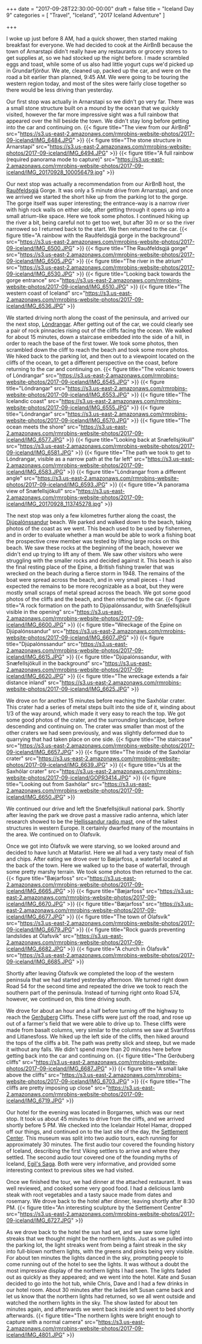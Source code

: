+++
date = "2017-09-28T22:30:00-00:00"
draft = false
title = "Iceland Day 9"
categories = [ "Travel", "Iceland", "2017 Iceland Adventure" ]

+++

I woke up just before 8 AM, had a quick shower, then started making breakfast for everyone. We had decided to cook at the AirBnB because the town of Arnarstapi didn't really have any restaurants or grocery stores to get supplies at, so we had stocked up the night before. I made scrambled eggs and toast, while some of us also had little yogurt cups we'd picked up in Grundarfjörður. We ate, cleaned up, packed up the car, and were on the road a bit earlier than planned, 9:45 AM. We were going to be touring the western region today, and most of the sites were fairly close together so there would be less driving than yesterday.

Our first stop was actually in Arnarstapi so we didn't go very far. There was a small stone structure built on a mound by the ocean that we quickly visited, however the far more impressive sight was a full rainbow that appeared over the hill beside the town. We didn't stay long before getting into the car and continuing on.
{{< figure title="The view from our AirBnB" src="https://s3.us-east-2.amazonaws.com/rmrobins-website-photos/2017-09-iceland/IMG_6484.JPG" >}}
{{< figure title="The stone structure in Arnarstapi" src="https://s3.us-east-2.amazonaws.com/rmrobins-website-photos/2017-09-iceland/IMG_6494.JPG" >}}
{{< figure title="A full rainbow (required panorama mode to capture)" src="https://s3.us-east-2.amazonaws.com/rmrobins-website-photos/2017-09-iceland/IMG_20170928_100056479.jpg" >}}

Our next stop was actually a recommendation from our AirBnB host, the [Rauðfeldsgjá](https://en.wikipedia.org/wiki/Rau%C3%B0feldsgj%C3%A1) Gorge. It was only a 5 minute drive from Arnarstapi, and once we arrived we started the short hike up from the parking lot to the gorge. The gorge itself was super interesting; the entrance-way is a narrow river with high rock walls on either side, after getting through it opens up into a small atrium-like space. Here we took some photos. I continued hiking up the river a bit, being careful not to get too wet, but after 30 m or so the river narrowed so I returned back to the start. We then returned to the car.
{{< figure title="A rainbow with the Rauðfeldsgjá gorge in the background" src="https://s3.us-east-2.amazonaws.com/rmrobins-website-photos/2017-09-iceland/IMG_6500.JPG" >}}
{{< figure title="The Rauðfeldsgjá gorge" src="https://s3.us-east-2.amazonaws.com/rmrobins-website-photos/2017-09-iceland/IMG_6505.JPG" >}}
{{< figure title="The river in the atrium" src="https://s3.us-east-2.amazonaws.com/rmrobins-website-photos/2017-09-iceland/IMG_6530.JPG" >}}
{{< figure title="Looking back towards the gorge entrance" src="https://s3.us-east-2.amazonaws.com/rmrobins-website-photos/2017-09-iceland/IMG_6510.JPG" >}}
{{< figure title="The western coast of Iceland" src="https://s3.us-east-2.amazonaws.com/rmrobins-website-photos/2017-09-iceland/IMG_6536.JPG" >}}

We started driving north along the coast of the peninsula, and arrived our the next stop, [Lóndrangar](https://en.wikipedia.org/wiki/L%C3%B3ndrangar). After getting out of the car, we could clearly see a pair of rock pinnacles rising out of the cliffs facing the ocean. We walked for about 15 minutes, down a staircase embedded into the side of a hill, in order to reach the base of the first tower. We took some photos, then scrambled down the cliff to reach the beach and took some more photos. We hiked back to the parking lot, and then out to a viewpoint located on the cliffs of the ocean, to get a different perspective on the coast, before returning to the car and continuing on.
{{< figure title="The volcanic towers of Lóndrangar" src="https://s3.us-east-2.amazonaws.com/rmrobins-website-photos/2017-09-iceland/IMG_6545.JPG" >}}
{{< figure title="Lóndrangar" src="https://s3.us-east-2.amazonaws.com/rmrobins-website-photos/2017-09-iceland/IMG_6553.JPG" >}}
{{< figure title="The Icelandic coast" src="https://s3.us-east-2.amazonaws.com/rmrobins-website-photos/2017-09-iceland/IMG_6555.JPG" >}}
{{< figure title="Lóndrangar" src="https://s3.us-east-2.amazonaws.com/rmrobins-website-photos/2017-09-iceland/IMG_6570.JPG" >}}
{{< figure title="The ocean meets the shore" src="https://s3.us-east-2.amazonaws.com/rmrobins-website-photos/2017-09-iceland/IMG_6577.JPG" >}}
{{< figure title="Looking back at Snæfellsjökull" src="https://s3.us-east-2.amazonaws.com/rmrobins-website-photos/2017-09-iceland/IMG_6581.JPG" >}}
{{< figure title="The path we took to get to Lóndrangar, visible as a narrow path at the far left" src="https://s3.us-east-2.amazonaws.com/rmrobins-website-photos/2017-09-iceland/IMG_6583.JPG" >}}
{{< figure title="Lóndrangar from a different angle" src="https://s3.us-east-2.amazonaws.com/rmrobins-website-photos/2017-09-iceland/IMG_6593.JPG" >}}
{{< figure title="A panorama view of Snæfellsjökull" src="https://s3.us-east-2.amazonaws.com/rmrobins-website-photos/2017-09-iceland/IMG_20170928_113745278.jpg" >}}

The next stop was only a few kilometres further along the coast, the [Djúpalónssandur](https://en.wikipedia.org/wiki/Dj%C3%BApal%C3%B3nssandur) beach. We parked and walked down to the beach, taking photos of the coast as we went. This beach used to be used by fishermen, and in order to evaluate whether a man would be able to work a fishing boat the prospective crew member was tested by lifting large rocks on this beach. We saw these rocks at the beginning of the beach, however we didn't end up trying to lift any of them. We saw other visitors who were struggling with the smaller rocks and decided against it. This beach is also the final resting place of the Epine, a British fishing trawler that was wrecked on the beach during a fierce storm in 1948. The remains of the boat were spread across the beach, and in very small pieces - I had expected the remains to be more recognizable as a boat, but they were mostly small scraps of metal spread across the beach. We got some good photos of the cliffs and the beach, and then returned to the car.
{{< figure title="A rock formation on the path to Djúpalónssandur, with Snæfellsjökull visible in the opening" src="https://s3.us-east-2.amazonaws.com/rmrobins-website-photos/2017-09-iceland/IMG_6600.JPG" >}}
{{< figure title="Wreckage of the Epine on Djúpalónssandur" src="https://s3.us-east-2.amazonaws.com/rmrobins-website-photos/2017-09-iceland/IMG_6607.JPG" >}}
{{< figure title="Djúpalónssandur" src="https://s3.us-east-2.amazonaws.com/rmrobins-website-photos/2017-09-iceland/IMG_6615.JPG" >}}
{{< figure title="Djúpalónssandur, with Snæfellsjökull in the background" src="https://s3.us-east-2.amazonaws.com/rmrobins-website-photos/2017-09-iceland/IMG_6620.JPG" >}}
{{< figure title="The wreckage extends a fair distance inland" src="https://s3.us-east-2.amazonaws.com/rmrobins-website-photos/2017-09-iceland/IMG_6625.JPG" >}}

We drove on for another 15 minutes before reaching the Saxhólar crater. This crater had a series of metal steps built into the side of it, winding about 1/3 of the way around, which made it very easy to reach the top. We got some good photos of the crater, and the surrounding landscape, before descending and continuing on. The crater was smaller than most of the other craters we had seen previously, and was slightly deformed due to quarrying that had taken place on one side.
{{< figure title="The staircase" src="https://s3.us-east-2.amazonaws.com/rmrobins-website-photos/2017-09-iceland/IMG_6657.JPG" >}}
{{< figure title="The inside of the Saxhólar crater" src="https://s3.us-east-2.amazonaws.com/rmrobins-website-photos/2017-09-iceland/IMG_6639.JPG" >}}
{{< figure title="Us at the Saxhólar crater" src="https://s3.us-east-2.amazonaws.com/rmrobins-website-photos/2017-09-iceland/GOPR3414.JPG" >}}
{{< figure title="Looking out from Saxhólar" src="https://s3.us-east-2.amazonaws.com/rmrobins-website-photos/2017-09-iceland/IMG_6650.JPG" >}}

We continued our drive and left the Snæfellsjökull national park. Shortly after leaving the park we drove past a massive radio antenna, which later research showed to be the [Hellissandur radio mast](https://en.wikipedia.org/wiki/Longwave_radio_mast_Hellissandur), one of the tallest structures in western Europe. It certainly dwarfed many of the mountains in the area. We continued on to Ólafsvík.

Once we got into Ólafsvík we were starving, so we looked around and decided to have lunch at Matarlist. Here we all had a very tasty meal of fish and chips. After eating we drove over to Bæjarfoss, a waterfall located at the back of the town. Here we walked up to the base of waterfall, through some pretty marshy terrain. We took some photos then returned to the car.
{{< figure title="Bæjarfoss" src="https://s3.us-east-2.amazonaws.com/rmrobins-website-photos/2017-09-iceland/IMG_6665.JPG" >}}
{{< figure title="Bæjarfoss" src="https://s3.us-east-2.amazonaws.com/rmrobins-website-photos/2017-09-iceland/IMG_6670.JPG" >}}
{{< figure title="Bæjarfoss" src="https://s3.us-east-2.amazonaws.com/rmrobins-website-photos/2017-09-iceland/IMG_6677.JPG" >}}
{{< figure title="The town of Ólafsvík" src="https://s3.us-east-2.amazonaws.com/rmrobins-website-photos/2017-09-iceland/IMG_6679.JPG" >}}
{{< figure title="Rock guards preventing landslides at Ólafsvík" src="https://s3.us-east-2.amazonaws.com/rmrobins-website-photos/2017-09-iceland/IMG_6682.JPG" >}}
{{< figure title="A church in Ólafsvík" src="https://s3.us-east-2.amazonaws.com/rmrobins-website-photos/2017-09-iceland/IMG_6685.JPG" >}}

Shortly after leaving Ólafsvík we completed the loop of the western peninsula that we had started yesterday afternoon. We turned right down Road 54 for the second time and repeated the drive we took to reach the southern part of the peninsula. Instead of turning right onto Road 574, however, we continued on, this time driving south.

We drove for about an hour and a half before turning off the highway to reach the [Gerðuberg](https://en.wikipedia.org/wiki/Ger%C3%B0uberg) Cliffs. These cliffs were just off the road, and rose up out of a farmer's field that we were able to drive up to. These cliffs were made from basalt columns, very similar to the columns we saw at Svartifoss and Litlanesfoss. We hiked up the left side of the cliffs, then hiked around the tops of the cliffs a bit. The path was pretty slick and steep, but we made it without any falls. We didn't spend more than 20 minutes here before getting back into the car and continuing on.
{{< figure title="The Gerðuberg cliffs" src="https://s3.us-east-2.amazonaws.com/rmrobins-website-photos/2017-09-iceland/IMG_6687.JPG" >}}
{{< figure title="A small lake above the cliffs" src="https://s3.us-east-2.amazonaws.com/rmrobins-website-photos/2017-09-iceland/IMG_6703.JPG" >}}
{{< figure title="The cliffs are pretty imposing up close" src="https://s3.us-east-2.amazonaws.com/rmrobins-website-photos/2017-09-iceland/IMG_6719.JPG" >}}

Our hotel for the evening was located in Borgarnes, which was our next stop. It took us about 45 minutes to drive from the cliffs, and we arrived shortly before 5 PM. We checked into the Icelandair Hotel Hamar, dropped off our things, and continued on to the last site of the day, the [Settlement Center](https://www.tripadvisor.com/Attraction_Review-g608868-d1603742-Reviews-The_Settlement_Center-Borgarnes_West_Region.html). This museum was split into two audio tours, each running for approximately 30 minutes. The first audio tour covered the founding history of Iceland, describing the first Viking settlers to arrive and where they settled. The second audio tour covered one of the founding myths of Iceland, [Egil's Saga](https://en.wikipedia.org/wiki/Egil%27s_Saga). Both were very informative, and provided some interesting context to previous sites we had visited.

Once we finished the tour, we had dinner at the attached restaurant. It was well reviewed, and cooked some very good food. I had a delicious lamb steak with root vegetables and a tasty sauce made from dates and rosemary. We drove back to the hotel after dinner, leaving shortly after 8:30 PM.
{{< figure title="An interesting sculpture by the Settlement Centre" src="https://s3.us-east-2.amazonaws.com/rmrobins-website-photos/2017-09-iceland/IMG_6727.JPG" >}}

As we drove back to the hotel the sun had set, and we saw some light streaks that we thought might be the northern lights. Just as we pulled into the parking lot, the light streaks went from being a faint streak in the sky into full-blown northern lights, with the greens and pinks being very visible. For about ten minutes the lights danced in the sky, prompting people to come running out of the hotel to see the lights. It was without a doubt the most impressive display of the northern lights I had seen. The lights faded out as quickly as they appeared; and we went into the hotel. Kate and Susan decided to go into the hot tub, while Chris, Dave and I had a few drinks in our hotel room. About 30 minutes after the ladies left Susan came back and let us know that the northern lights had returned, so we all went outside and watched the northern lights in the sky. The show lasted for about ten minutes again, and afterwards we went back inside and went to bed shortly afterwards.
{{< figure title="The northern lights were bright enough to capture with a normal camera" src="https://s3.us-east-2.amazonaws.com/rmrobins-website-photos/2017-09-iceland/IMG_4801.JPG" >}}
